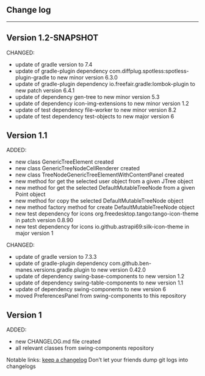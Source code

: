 ## Change log
----------------------

Version 1.2-SNAPSHOT
-------------

CHANGED:

- update of gradle version to 7.4
- update of gradle-plugin dependency com.diffplug.spotless:spotless-plugin-gradle to new minor version 6.3.0
- update of gradle-plugin dependency io.freefair.gradle:lombok-plugin to new patch version 6.4.1
- update of dependency gen-tree to new minor version 5.3
- update of dependency icon-img-extensions to new minor version 1.2
- update of test dependency file-worker to new minor version 8.2
- update of test dependency test-objects to new major version 6

Version 1.1
-------------

ADDED:

- new class GenericTreeElement created
- new class GenericTreeNodeCellRenderer created
- new class TreeNodeGenericTreeElementWithContentPanel created
- new method for get the selected user object from a given JTree object
- new method for get the selected DefaultMutableTreeNode from a given Point object
- new method for copy the selected DefaultMutableTreeNode object
- new method factory method for create DefaultMutableTreeNode object
- new test dependency for icons org.freedesktop.tango:tango-icon-theme in patch version 0.8.90
- new test dependency for icons io.github.astrapi69:silk-icon-theme in major version 1

CHANGED:

- update of gradle version to 7.3.3
- update of gradle-plugin dependency com.github.ben-manes.versions.gradle.plugin to new version 0.42.0
- update of dependency swing-base-components to new version 1.2
- update of dependency swing-table-components to new version 1.1
- update of dependency swing-components to new version 6
- moved PreferencesPanel from swing-components to this repository

Version 1
-------------

ADDED:

- new CHANGELOG.md file created
- all relevant classes from swing-components repository

Notable links:
[keep a changelog](http://keepachangelog.com/en/1.0.0/) Don’t let your friends dump git logs into changelogs
